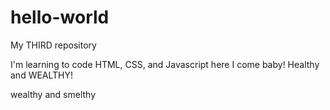 # hello-world
My THIRD repository

I'm learning to code HTML, CSS, and Javascript here I come baby!
Healthy and WEALTHY!

wealthy and smelthy